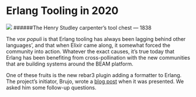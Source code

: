 # Erlang Tooling in 2020

![](https://miro.medium.com/max/460/1*dSvpbd5KfoJA6FJUCV0JbA.jpeg?q=20) 
######The Henry Studley carpenter’s tool chest — 1838 

The _vox populi_ is that Erlang tooling has always been lagging behind other languages’, and that when Elixir came along, it somewhat forced the community into action. Whatever the exact causes, it’s true today that Erlang has been benefiting from cross-pollination with the new communities that are building systems around the BEAM platform.

One of these fruits is the new rebar3 plugin adding a formatter to Erlang. The project’s initiator, Brujo, wrote a [blog post](http://tech.nextroll.com/blog/dev/2020/02/25/erlang-rebar3-format.html) when it was presented. We asked him some follow-up questions.
